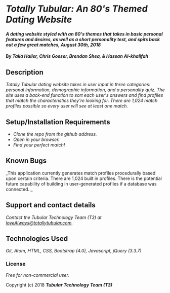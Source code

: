 # _Totally Tubular: An 80's Themed Dating Website_

#### _A dating website styled with an 80's themes that takes in basic personal features and desires, as well as a short personality test, and spits back out a few great matches, August 30th, 2018_

#### By _**Talia Haller, Chris Gosser, Brendan Shea, & Hassan Al-khalifah**_

## Description

_Totally Tubular dating website takes in user input in three categories: personal information, demographic information, and a personality quiz. The site uses a back-end function to sort each user's answers and find profiles that match the characteristics they're looking for. There are 1,024 match profiles possible so every user will see at least one match._

## Setup/Installation Requirements

* _Clone the repo from the github address._
* _Open in your browser._
* _Find your perfect match!_

## Known Bugs

_This application currently generates match profiles procedurally based upon certain criteria. There are 1,024 built in profiles. There is the potential future capability of building in user-generated profiles if a database was connected. _

## Support and contact details

_Contact the Tubular Technology Team (T3) at loveAlways@totallytubular.com._

## Technologies Used

_Git, Atom, HTML, CSS, Bootstrap (4.0), Javascript, jQuery (3.3.7)_

### License

*Free for non-commercial user.*

Copyright (c) 2018 **_Tubular Technology Team (T3)_**
